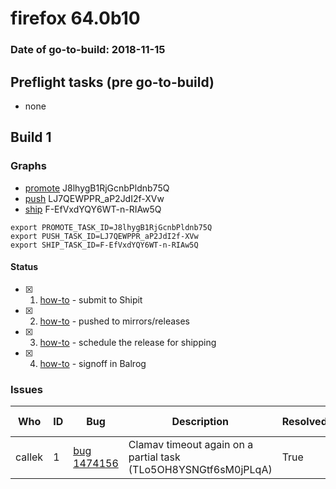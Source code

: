# firefox 64.0b10

### Date of go-to-build: 2018-11-15

## Preflight tasks (pre go-to-build)
- none

## Build 1  

### Graphs
* [promote](https://tools.taskcluster.net/push-inspector/#/J8lhygB1RjGcnbPldnb75Q) J8lhygB1RjGcnbPldnb75Q
* [push](https://tools.taskcluster.net/push-inspector/#/LJ7QEWPPR_aP2JdI2f-XVw) LJ7QEWPPR_aP2JdI2f-XVw
* [ship](https://tools.taskcluster.net/push-inspector/#/F-EfVxdYQY6WT-n-RIAw5Q) F-EfVxdYQY6WT-n-RIAw5Q
```
export PROMOTE_TASK_ID=J8lhygB1RjGcnbPldnb75Q
export PUSH_TASK_ID=LJ7QEWPPR_aP2JdI2f-XVw
export SHIP_TASK_ID=F-EfVxdYQY6WT-n-RIAw5Q
```


#### Status
- [x] 1.  [how-to](https://wiki.mozilla.org/Release:Release_Automation_on_Mercurial:Starting_a_Release#Submit_to_Ship_It)  - submit to Shipit
- [x] 2.  [how-to](https://github.com/mozilla-releng/releasewarrior-2.0/blob/master/docs/release-promotion/desktop/howto.md#push-artifacts-to-releases-directory)  - pushed to mirrors/releases
- [x] 3.  [how-to](https://github.com/mozilla-releng/releasewarrior-2.0/blob/master/docs/release-promotion/desktop/howto.md#ship-the-release)  - schedule the release for shipping
- [x] 4.  [how-to](https://github.com/mozilla-releng/releasewarrior-2.0/blob/master/docs/release-promotion/desktop/howto.md#obtain-sign-offs-for-changes)  - signoff in Balrog

### Issues
| Who                 | ID               | Bug                                                                 | Description                | Resolved                | Future Threat                |
| ------------------- | ---------------- | ------------------------------------------------------------------- | -------------------------- | ----------------------- | ---------------------------- |
| callek  | 1 | [bug 1474156](https://bugzil.la/1474156)        | Clamav timeout again on a partial task (TLo5OH8YSNGtf6sM0jPLqA) | True | True |

